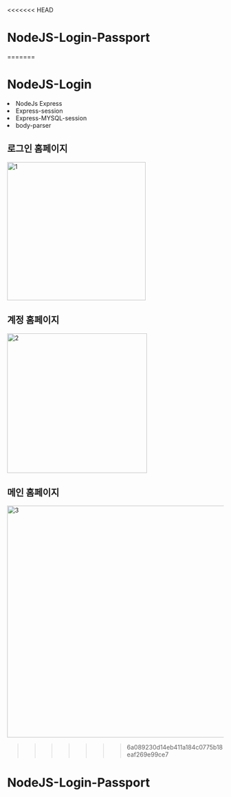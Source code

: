 <<<<<<< HEAD
# NodeJS-Login-Passport
=======
# NodeJS-Login
<li>NodeJs Express</li>
<li>Express-session</li>
<li>Express-MYSQL-session</li>
<li>body-parser</li>


<h2>로그인 홈페이지</h2>
<img width="322" alt="1" src="https://github.com/baskduf/NodeJS-Login/assets/20144414/4bb71edb-363b-4b64-859c-b7837abafef9">

<h2>계정 홈페이지</h2>
<img width="325" alt="2" src="https://github.com/baskduf/NodeJS-Login/assets/20144414/bec2ed90-d6ca-4661-b441-97718111f045">

<h2>메인 홈페이지</h2>
<img width="540" alt="3" src="https://github.com/baskduf/NodeJS-Login/assets/20144414/d226d737-2dbc-40eb-9d8f-5c4e054ef0a1">

>>>>>>> 6a089230d14eb411a184c0775b18eaf269e99ce7
# NodeJS-Login-Passport
